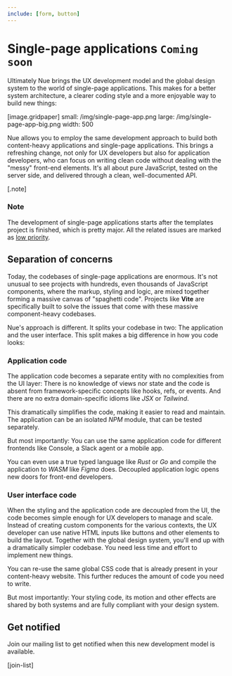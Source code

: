 ```yaml
---
include: [form, button]
---
```


# Single-page applications `Coming soon`
Ultimately Nue brings the UX development model and the global design system to the world of single-page applications. This makes for a better system architecture, a clearer coding style and a more enjoyable way to build new things:

[image.gridpaper]
  small: /img/single-page-app.png
  large: /img/single-page-app-big.png
  width: 500

Nue allows you to employ the same development approach to build both content-heavy applications and single-page applications. This brings a refreshing change, not only for UX developers but also for application developers, who can focus on writing clean code without dealing with the "messy" front-end elements. It's all about pure JavaScript, tested on the server side, and delivered through a clean, well-documented API.


[.note]
  ### Note
  The development of single-page applications starts after the templates project is finished, which is pretty major. All the related issues are marked as [low priority](https://github.com/nuejs/nue/labels/low%20priority).



## Separation of concerns
Today, the codebases of single-page applications are enormous. It's not unusual to see projects with hundreds, even thousands of JavaScript components, where the markup, styling and logic, are mixed together forming a massive canvas of "spaghetti code". Projects like **Vite** are specifically built to solve the issues that come with these massive component-heavy codebases.

Nue's approach is different. It splits your codebase in two: The application and the user interface. This split makes a big difference in how you code looks:


### Application code
The application code becomes a separate entity with no complexities from the UI layer: There is no knowledge of views nor state and the code is absent from framework-specific concepts like hooks, refs, or events. And there are no extra domain-specific idioms like *JSX* or *Tailwind*.

This dramatically simplifies the code, making it easier to read and maintain. The application can be an isolated *NPM* module, that can be tested separately.

But most importantly: You can use the same application code for different frontends like Console, a Slack agent or a mobile app.

You can even use a true typed language like *Rust* or *Go* and compile the application to *WASM* like *Figma* does. Decoupled application logic opens new doors for front-end developers.


### User interface code
When the styling and the application code are decoupled from the UI, the code becomes simple enough for UX developers to manage and scale. Instead of creating custom components for the various contexts, the UX developer can use native HTML inputs like buttons and other elements to build the layout. Together with the global design system, you'll end up with a dramatically simpler codebase. You need less time and effort to implement new things.

You can re-use the same global CSS code that is already present in your content-heavy website. This further reduces the amount of code you need to write.

But most importantly: Your styling code, its motion and other effects are shared by both systems and are fully compliant with your design system.


## Get notified
Join our mailing list to get notified when this new development model is available.

[join-list]

